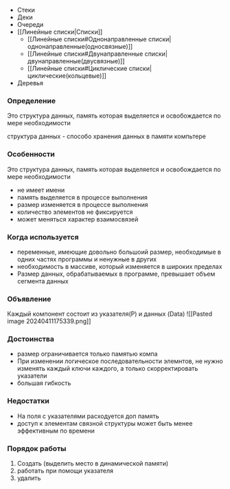 - Стеки
- Деки
- Очереди
- [[Линейные списки|Списки]] 
	- [[Линейные списки#Однонаправленные списки|однонаправленные(односвязные)]]
	- [[Линейные списки#Двунаправленные списки|двунаправленные(двусвязные)]]
	- [[Линейные списки#Циклические списки|циклические(кольцевые)]]
- Деревья


### Определение 
Это структура данных, память которая выделяется и освобождается по мере необходимости

структура данных - способо хранения данных в памяти компьтере

### Особенности 
Это структура данных, память которая выделяется и освобождается по мере необходимости

- не имеет имени
- память выделяется в процессе выполнения
- размер изменяется в процессе выполнения
- количество элементов не фиксируется
- может меняться характер взаимосвязей


### Когда используется

- переменные, имеющие довольно большоий размер, необходимые в одних частях программы и ненужные в других
- необходимость в массиве, который изменяется в широких пределах 
- Размер данных, обрабатываемых в программе, превышает объем сегмента данных


### Объявление

Каждый компонент состоит из указателя(P) и данных (Data)
![[Pasted image 20240411175339.png]]


### Достоинства
- размер ограничивается только памятью компа
- При изменении логическое последовательности элемнтов, не нужно изменять каждый ключи каждого, а только скорректировать указатели 
- большая гибкость


### Недостатки
- На поля с указателями расходуется доп память
- доступ к элементам связной структуры может быть менее эффективным по времени

### Порядок работы
1. Создать (выделить место в динамической памяти)
2. работать при помощи указателя
3. удалить